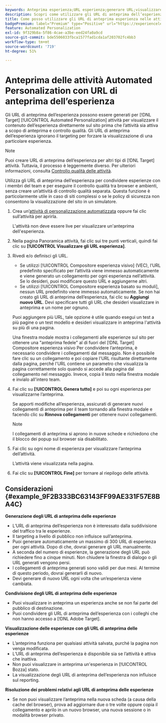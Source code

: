 ```yaml
---
keywords: Anteprima esperienza;URL esperienza;generare URL;visualizzare gli URL esperienza
description: Scopri come utilizzare gli URL di anteprima dell’esperienza, ad Adobe [!DNL Target] Attività di Automated Personalization per visualizzare il contenuto dell’esperienza direttamente sul sito prima che l’attività sia attiva.
title: Come posso utilizzare gli URL di anteprima esperienza nelle attività di Automated Personalization?
badgePremium: label="Premium" type="Positive" url="https://experienceleague.adobe.com/docs/target/using/introduction/intro.html?lang=en#premium newtab=true" tooltip="See what's included in Target Premium."
feature: Automated Personalization
exl-id: 9f329b8a-5f86-4cae-a3be-eed24fa0a9cd
source-git-commit: bde5506033fbca1577fad1cda1af203702fc4bb3
workflow-type: tm+mt
source-wordcount: '719'
ht-degree: 51%

---
```


# Anteprima delle attività Automated Personalization con URL di anteprima dell’esperienza

Gli URL di anteprima dell’esperienza possono essere generati per [!DNL Target] [!UICONTROL Automated Personalization] attività per visualizzare il contenuto dell’esperienza direttamente sul sito prima che l’attività sia attiva a scopo di anteprima e controllo qualità. Gli URL di anteprima dell’esperienza ignorano il targeting per forzare la visualizzazione di una particolare esperienza.

>[!NOTE]
>
>Puoi creare URL di anteprima dell’esperienza per altri tipi di [!DNL Target] attività. Tuttavia, il processo è leggermente diverso. Per ulteriori informazioni, consulta [Controllo qualità delle attività](/help/main/c-activities/c-activity-qa/activity-qa.md#preview).

Utilizza gli URL di anteprima dell’esperienza per condividere esperienze con i membri del team e per eseguire il controllo qualità tra browser e ambienti, senza creare un’attività di controllo qualità separata. Questa funzione è particolarmente utile in caso di siti complessi o se le policy di sicurezza non consentono la visualizzazione del sito in un simulatore.

1. Crea un’[attività di personalizzazione automatizzata](/help/main/c-activities/t-automated-personalization/create-ap-activity.md#task_8AAF837796D74CF893CA2F88BA1491C9) oppure fai clic sull’attività per aprirla.

   L&#39;attività non deve essere live per visualizzare un&#39;anteprima dell&#39;esperienza.

1. Nella pagina Panoramica attività, fai clic sui tre punti verticali, quindi fai clic su **[!UICONTROL Visualizzare gli URL esperienza]**.

1. Rivedi e/o definisci gli URL.

   * Se utilizzi [!UICONTROL Compositore esperienza visivo] (VEC), l’URL predefinito specificato per l’attività viene immesso automaticamente e viene generato un collegamento per ogni esperienza nell’attività. Se lo desideri, puoi modificare questo URL e aggiungerne altri.
   * Se utilizzi [!UICONTROL Compositore esperienza basato su moduli], nessun URL predefinito viene immesso automaticamente. Se non hai creato gli URL di anteprima dell’esperienza, fai clic su **Aggiungi nuovo URL**. Devi specificare tutti gli URL che desideri visualizzare in anteprima e un nome per ognuno.

   Puoi aggiungere più URL, tale opzione è utile quando esegui un test a più pagine o un test modello e desideri visualizzare in anteprima l&#39;attività su più di una pagina.

   Una finestra modale mostra i collegamenti alle esperienze sul sito per ottenere una &quot;anteprima fedele&quot; al di fuori del [!DNL Target] Compositore esperienza visivo Per condividere l’anteprima, è necessario condividere i collegamenti dal messaggio. Non è possibile fare clic su un collegamento e poi copiare l&#39;URL risultante direttamente dalla pagina, perché l&#39;URL contiene un parametro che visualizza la pagina correttamente solo quando si accede alla pagina dal collegamento nel messaggio. Invece, copia il testo nella finestra modale e invialo all&#39;intero team.

1. Fai clic su **[!UICONTROL Genera tutto]** e poi su ogni esperienza per visualizzarne l’anteprima.

   Se apporti modifiche all’esperienza, assicurati di generare nuovi collegamenti di anteprima per il team tornando alla finestra modale e facendo clic su **Rinnova collegamenti** per ottenere nuovi collegamenti.

   >[!NOTE]
   >
   >I collegamenti di anteprima si aprono in nuove schede e richiedono che il blocco dei popup sul browser sia disabilitato.

1. Fai clic su ogni nome di esperienza per visualizzare l’anteprima dell’attività.

   L’attività viene visualizzata nella pagina.

1. Fai clic su **[!UICONTROL Fine]** per tornare al riepilogo delle attività.

## Considerazioni {#example_9F2B333BC63143FF99AE331F57E8BA4C}

**Generazione degli URL di anteprima delle esperienze**

* L’URL di anteprima dell’esperienza non è interessato dalla suddivisione del traffico tra le esperienze.
* Il targeting a livello di pubblico non influisce sull’anteprima.
* Puoi generare automaticamente un massimo di 300 URL di esperienza per ogni attività. Dopo di che, dovrai generare gli URL manualmente.
* A seconda del numero di esperienze, la generazione degli URL può richiedere fino a cinque minuti. Non chiudere la finestra di dialogo o gli URL generati vengono persi.
* I collegamenti di anteprima generati sono validi per due mesi. Al termine di questo periodo, dovrai generarli di nuovo.
* Devi generare di nuovo URL ogni volta che un’esperienza viene cambiata.

**Condivisione degli URL di anteprima delle esperienze**

* Puoi visualizzare in anteprima un esperienza anche se non fai parte del pubblico di destinazione.
* Puoi condividere gli URL di anteprima dell’esperienza con i colleghi che non hanno accesso a [!DNL Adobe Target].

**Visualizzazione delle esperienze con gli URL di anteprima delle esperienze**

* L’anteprima funziona per qualsiasi attività salvata, purché la pagina non venga modificata.
* L’URL di anteprima dell’esperienza è disponibile sia se l’attività è attiva che inattiva.
* Non puoi visualizzare in anteprima un&#39;esperienza in [!UICONTROL Bozza] stato.
* La visualizzazione degli URL di anteprima dell’esperienza non influisce sul reporting.

**Risoluzione dei problemi relativi agli URL di anteprima delle esperienze**

* Se non puoi visualizzare l’anteprima nella nuova scheda (a causa della cache del browser), prova ad aggiornare due o tre volte oppure copia il collegamento e aprilo in un nuovo browser, una nuova sessione o in modalità browser privato.
